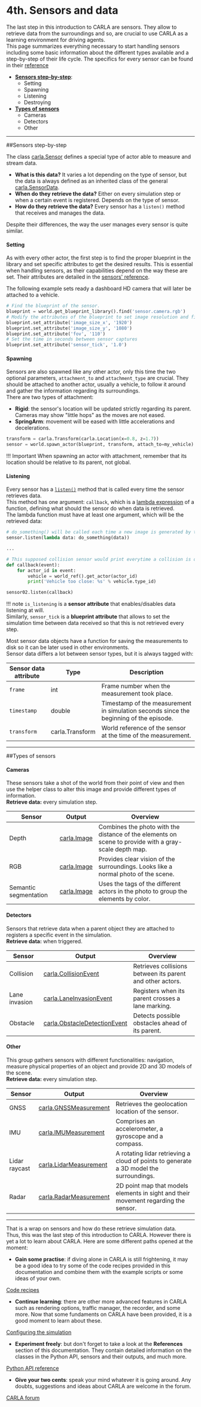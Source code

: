 <h1>4th. Sensors and data</h1>

The last step in this introduction to CARLA are sensors. They allow to retrieve data from the surroundings and so, are crucial to use CARLA as a learning environment for driving agents.  
This page summarizes everything necessary to start handling sensors including some basic information about the different types available and a step-by-step of their life cycle. The specifics for every sensor can be found in their [reference](ref_sensors.md)

  * [__Sensors step-by-step__](#sensors-step-by-step):  
	* Setting  
	* Spawning  
	* Listening  
	* Destroying  
  * [__Types of sensors__](#types-of-sensors)  
	* Cameras  
	* Detectors  
	* Other  

---------------
##Sensors step-by-step  

The class [carla.Sensor](python_api.md#carla.Sensor) defines a special type of actor able to measure and stream data.  

* __What is this data?__ It varies a lot depending on the type of sensor, but the data is always defined as an inherited class of the general [carla.SensorData](python_api.md#carla.SensorData). 
* __When do they retrieve the data?__ Either on every simulation step or when a certain event is registered. Depends on the type of sensor. 
* __How do they retrieve the data?__ Every sensor has a `listen()` method that receives and manages the data.  

Despite their differences, the way the user manages every sensor is quite similar. 

<h4>Setting</h4>

As with every other actor, the first step is to find the proper blueprint in the library and set specific attributes to get the desired results. This is essential when handling sensors, as their capabilities depend on the way these are set. Their attributes are detailed in the [sensors' reference](ref_sensors.md). 

The following example sets ready a dashboard HD camera that will later be attached to a vehicle.
```py
# Find the blueprint of the sensor.
blueprint = world.get_blueprint_library().find('sensor.camera.rgb')
# Modify the attributes of the blueprint to set image resolution and field of view.
blueprint.set_attribute('image_size_x', '1920')
blueprint.set_attribute('image_size_y', '1080')
blueprint.set_attribute('fov', '110')
# Set the time in seconds between sensor captures
blueprint.set_attribute('sensor_tick', '1.0')
``` 

<h4>Spawning</h4>

Sensors are also spawned like any other actor, only this time the two optional parameters, `attachment_to` and `attachment_type` are crucial. They should be attached to another actor, usually a vehicle, to follow it around and gather the information regarding its surroundings.  
There are two types of attachment:  

* __Rigid__: the sensor's location will be updated strictly regarding its parent. Cameras may show "little hops" as the moves are not eased.  
* __SpringArm__: movement will be eased with little accelerations and decelerations. 

```py
transform = carla.Transform(carla.Location(x=0.8, z=1.7))
sensor = world.spawn_actor(blueprint, transform, attach_to=my_vehicle)
```
!!! Important
    When spawning an actor with attachment, remember that its location should be relative to its parent, not global. 

<h4>Listening</h4>

Every sensor has a [`listen()`](python_api.md#carla.Sensor.listen) method that is called every time the sensor retrieves data.  
This method has one argument: `callback`, which is a [lambda expression](https://www.w3schools.com/python/python_lambda.asp) of a function, defining what should the sensor do when data is retrieved.  
The lambda function must have at least one argument, which will be the retrieved data: 

```py
# do_something() will be called each time a new image is generated by the camera.
sensor.listen(lambda data: do_something(data))

...

# This supposed collision sensor would print everytime a collision is detected. 
def callback(event):
    for actor_id in event:
        vehicle = world_ref().get_actor(actor_id)
        print('Vehicle too close: %s' % vehicle.type_id)

sensor02.listen(callback)
```

!!! note
    `is_listening` is a __sensor attribute__ that enables/disables data listening at will.  
    Similarly, `sensor_tick` is a __blueprint attribute__ that allows to set the simulation time between data received so that this is not retrieved every step.

Most sensor data objects have a function for saving the measurements to disk so it can be later used in other environments.  
Sensor data differs a lot between sensor types, but it is always tagged with:

| Sensor data attribute | Type   | Description |
| --------------------- | ------ | ----------- |
| `frame`               | int    | Frame number when the measurement took place. |
| `timestamp`           | double | Timestamp of the measurement in simulation seconds since the beginning of the episode. |
| `transform`           | carla.Transform | World reference of the sensor at the time of the measurement. |


---------------
##Types of sensors  
 
<h4>Cameras</h4>

These sensors take a shot of the world from their point of view and then use the helper class  to alter this image and provide different types of information.  
__Retrieve data:__ every simulation step.  

| Sensor | Output | Overview |
| ---------- | ---------- | ---------- |
| Depth | [carla.Image](python_api.md#carla.Image) | Combines the photo with the distance of the elements on scene to provide with a gray-scale depth map. |
| RGB | [carla.Image](python_api.md#carla.Image) | Provides clear vision of the surroundings. Looks like a normal photo of the scene. |
| Semantic segmentation | [carla.Image](python_api.md#carla.Image) | Uses the tags of the different actors in the photo to group the elements by color. |

<h4>Detectors</h4>

Sensors that retrieve data when a parent object they are attached to registers a specific event in the simulation.  
__Retrieve data:__ when triggered.  

| Sensor | Output | Overview |
| ---------- | ---------- | ---------- |
| Collision | [carla.CollisionEvent](python_api.md#carla.CollisionEvent) | Retrieves collisions between its parent and other actors. |
| Lane invasion | [carla.LaneInvasionEvent](python_api.md#carla.LaneInvasionEvent) | Registers when its parent crosses a lane marking. |
| Obstacle | [carla.ObstacleDetectionEvent](python_api.md#carla.ObstacleEvent) | Detects possible obstacles ahead of its parent. |

<h4>Other</h4>

This group gathers sensors with different functionalities: navigation, measure physical properties of an object and provide 2D and 3D models of the scene.  
__Retrieve data:__ every simulation step.  

| Sensor | Output | Overview |
| ---------- | ---------- | ---------- |
| GNSS | [carla.GNSSMeasurement](python_api.md#carla.GNSSMeasurement) | Retrieves the geolocation location of the sensor. |
| IMU | [carla.IMUMeasurement](python_api.md#carla.IMUMeasurement) | Comprises an accelerometer, a gyroscope and a compass. |
| Lidar raycast | [carla.LidarMeasurement](python_api.md#carla.LidarMeasurement) | A rotating lidar retrieving a cloud of points to generate a 3D model the surroundings. |
| Radar | [carla.RadarMeasurement](python_api.md#carla.RadarMeasurement) | 2D point map that models elements in sight and their movement regarding the sensor. |

---------------
That is a wrap on sensors and how do these retrieve simulation data.  
Thus, this was the last step of this introduction to CARLA. However there is yet a lot to learn about CARLA. Here are some different paths opened at the moment: 

* __Gain some practise__: if diving alone in CARLA is still frightening, it may be a good idea to try some of the code recipes provided in this documentation and combine them with the example scripts or some ideas of your own. 

<div class="build-buttons">
<!-- Latest release button -->
<p>
<a href="python_cookbook.md" target="_blank" class="btn btn-neutral" title="Code recipes">
Code recipes</a>
</p>
</div>

* __Continue learning__: there are other more advanced features in CARLA such as rendering options, traffic manager, the recorder, and some more. Now that some fundaments on CARLA have been provided, it is a good moment to learn about these. 
 
<div class="build-buttons">
<!-- Latest release button -->
<p>
<a href="configuring_the_simulation.md" target="_blank" class="btn btn-neutral" title="Configuring the simulation">
Configuring the simulation</a>
</p>
</div>

* __Experiment freely__: but don't forget to take a look at the __References__ section of this documentation. They contain detailed information on the classes in the Python API, sensors and their outputs, and much more. 

<div class="build-buttons">
<!-- Latest release button -->
<p>
<a href="python_api.md" target="_blank" class="btn btn-neutral" title="Python API reference">
Python API reference</a>
</p>
</div>


* __Give your two cents__: speak your mind whatever it is going around. Any doubts, suggestions and ideas about CARLA are welcome in the forum.

<div class="build-buttons">
<!-- Latest release button -->
<p>
<a href="https://forum.carla.org/" target="_blank" class="btn btn-neutral" title="Go to the CARLA forum">
CARLA forum</a>
</p>
</div>



